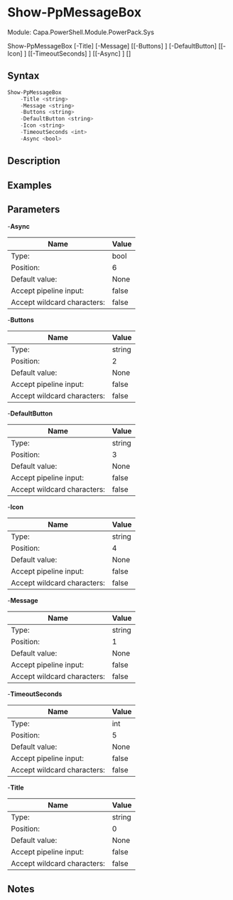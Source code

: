 # Show-PpMessageBox
Module: Capa.PowerShell.Module.PowerPack.Sys


Show-PpMessageBox [-Title] <string> [-Message] <string> [[-Buttons] <string>] [-DefaultButton] <string> [[-Icon] <string>] [[-TimeoutSeconds] <int>] [[-Async] <bool>] [<CommonParameters>]


## Syntax

```powershell
Show-PpMessageBox
	-Title <string>
	-Message <string>
	-Buttons <string>
	-DefaultButton <string>
	-Icon <string>
	-TimeoutSeconds <int>
	-Async <bool>
```

## Description



## Examples


## Parameters

-**Async**


| Name | Value |
| ---- | ---- |
| Type: | bool |
| Position: | 6 | 
| Default value: | None | 
| Accept pipeline input: | false | 
| Accept wildcard characters: | false | 

-**Buttons**


| Name | Value |
| ---- | ---- |
| Type: | string |
| Position: | 2 | 
| Default value: | None | 
| Accept pipeline input: | false | 
| Accept wildcard characters: | false | 

-**DefaultButton**


| Name | Value |
| ---- | ---- |
| Type: | string |
| Position: | 3 | 
| Default value: | None | 
| Accept pipeline input: | false | 
| Accept wildcard characters: | false | 

-**Icon**


| Name | Value |
| ---- | ---- |
| Type: | string |
| Position: | 4 | 
| Default value: | None | 
| Accept pipeline input: | false | 
| Accept wildcard characters: | false | 

-**Message**


| Name | Value |
| ---- | ---- |
| Type: | string |
| Position: | 1 | 
| Default value: | None | 
| Accept pipeline input: | false | 
| Accept wildcard characters: | false | 

-**TimeoutSeconds**


| Name | Value |
| ---- | ---- |
| Type: | int |
| Position: | 5 | 
| Default value: | None | 
| Accept pipeline input: | false | 
| Accept wildcard characters: | false | 

-**Title**


| Name | Value |
| ---- | ---- |
| Type: | string |
| Position: | 0 | 
| Default value: | None | 
| Accept pipeline input: | false | 
| Accept wildcard characters: | false | 


## Notes


